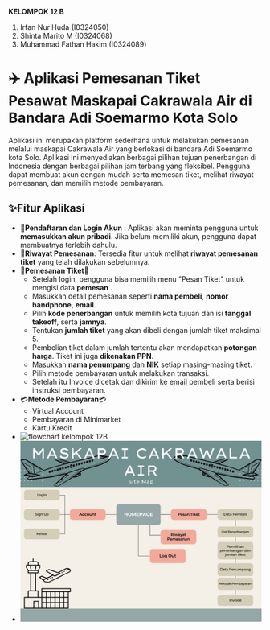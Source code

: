 **KELOMPOK 12 B**
1. Irfan Nur Huda          (I0324050)
2. Shinta Marito M         (I0324068)
3. Muhammad Fathan Hakim   (I0324089)
   
# ✈️ Aplikasi Pemesanan Tiket Pesawat Maskapai Cakrawala Air di Bandara Adi Soemarmo Kota Solo
Aplikasi ini merupakan platform sederhana untuk melakukan pemesanan melalui maskapai Cakrawala Air yang berlokasi di bandara Adi Soemarmo kota Solo. Aplikasi ini menyediakan berbagai pilihan tujuan penerbangan di Indonesia dengan berbagai pilihan jam terbang yang fleksibel. Pengguna dapat membuat akun dengan mudah serta memesan tiket, melihat riwayat pemesanan, dan memilih metode pembayaran.
## ✨Fitur Aplikasi
- 🔐**Pendaftaran dan Login Akun** : Aplikasi akan meminta pengguna untuk **memasukkan akun pribadi**. Jika belum memiliki akun, pengguna dapat membuatnya terlebih dahulu.
- 🧾**Riwayat Pemesanan**: Tersedia fitur untuk melihat **riwayat pemesanan tiket** yang telah dilakukan sebelumnya.
- 🎫**Pemesanan Tiket**🎫
  - Setelah login, pengguna bisa memilih menu "Pesan Tiket" untuk mengisi data **pemesan** .
  - Masukkan detail pemesanan seperti **nama pembeli**, **nomor handphone**, **email**.
  - Pilih **kode penerbangan** untuk memilih kota tujuan dan isi **tanggal takeoff**, serta **jamnya**.
  - Tentukan **jumlah tiket** yang akan dibeli dengan jumlah tiket maksimal 5.
  - Pembelian tiket dalam jumlah tertentu akan mendapatkan **potongan harga**. Tiket ini juga **dikenakan PPN**.
  - Masukkan **nama penumpang** dan **NIK** setiap masing-masing tiket.
  - Pilih metode pembayaran untuk melakukan transaksi.
  - Setelah itu Invoice dicetak dan dikirim ke email pembeli serta berisi instruksi pembayaran.
- 💳**Metode Pembayaran**💳
  - Virtual Account
  - Pembayaran di Minimarket
  - Kartu Kredit
- ![flowchart kelompok 12B](https://github.com/user-attachments/assets/464d5307-8135-4458-80cf-0b69cb3216b7)
- ![site map kelompok 12B](https://github.com/shintamarito/TUTORPOSI24/blob/main/sitemap%20klmpk%2012.jpg)
